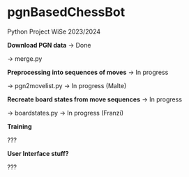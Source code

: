 # pgnBasedChessBot
Python Project WiSe 2023/2024

**Download PGN data** -> Done 

-> merge.py


**Preprocessing into sequences of moves** -> In progress

-> pgn2movelist.py -> In progress (Malte)


**Recreate board states from move sequences** -> In progress

-> boardstates.py -> In  progress (Franzi)

**Training**

???

**User Interface stuff?**

???
